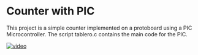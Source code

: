 # Counter with PIC
This project is a simple counter implemented on a protoboard using a PIC Microcontroller. The script tablero.c contains the main code for the PIC.

[![video](https://img.youtube.com/vi/cmbA-d6Bn00/maxresdefault.jpg)](https://youtube.com/shorts/cmbA-d6Bn00)
